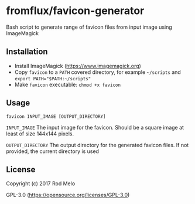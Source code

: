 # fromflux/favicon-generator
Bash script to generate range of favicon files from input image using ImageMagick

## Installation
* Install ImageMagick (https://www.imagemagick.org)
* Copy `favicon` to a `PATH` covered directory, for example `~/scripts` and `export PATH="$PATH:~/scripts"`
* Make `favicon` executable: `chmod +x favicon`


## Usage
```
favicon INPUT_IMAGE [OUTPUT_DIRECTORY]
```
`INPUT_IMAGE` The input image for the favicon. Should be a square image at least of size 144x144 pixels.

`OUTPUT_DIRECTORY` The output directory for the generated favicon files. If not provided, the current directory is used

## License
Copyright (c) 2017 Rod Melo

GPL-3.0 (https://opensource.org/licenses/GPL-3.0)
	